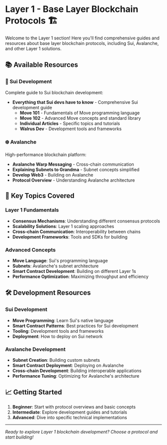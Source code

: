 # Layer 1 - Base Layer Blockchain Protocols 🏗️

Welcome to the Layer 1 section! Here you'll find comprehensive guides and resources about base layer blockchain protocols, including Sui, Avalanche, and other Layer 1 solutions.

## 📚 Available Resources

### 🚀 Sui Development
Complete guide to Sui blockchain development:
- **Everything that Sui devs have to know** - Comprehensive Sui development guide
  - **Move 101** - Fundamentals of Move programming language
  - **Move 102** - Advanced Move concepts and standard library
  - **Individual Articles** - Specific topics and tutorials
  - **Walrus Dev** - Development tools and frameworks

### ❄️ Avalanche
High-performance blockchain platform:
- **Avalanche Warp Messaging** - Cross-chain communication
- **Explaining Subnets to Grandma** - Subnet concepts simplified
- **Develop Web3** - Building on Avalanche
- **Protocol Overview** - Understanding Avalanche architecture

## 🎯 Key Topics Covered

### Layer 1 Fundamentals
- **Consensus Mechanisms**: Understanding different consensus protocols
- **Scalability Solutions**: Layer 1 scaling approaches
- **Cross-chain Communication**: Interoperability between chains
- **Development Frameworks**: Tools and SDKs for building

### Advanced Concepts
- **Move Language**: Sui's programming language
- **Subnets**: Avalanche's subnet architecture
- **Smart Contract Development**: Building on different Layer 1s
- **Performance Optimization**: Maximizing throughput and efficiency

## 🛠️ Development Resources

### Sui Development
- **Move Programming**: Learn Sui's native language
- **Smart Contract Patterns**: Best practices for Sui development
- **Tooling**: Development tools and frameworks
- **Deployment**: How to deploy on Sui network

### Avalanche Development
- **Subnet Creation**: Building custom subnets
- **Smart Contract Deployment**: Deploying on Avalanche
- **Cross-chain Development**: Building interoperable applications
- **Performance Tuning**: Optimizing for Avalanche's architecture

## 📈 Getting Started

1. **Beginner**: Start with protocol overviews and basic concepts
2. **Intermediate**: Explore development guides and tutorials
3. **Advanced**: Dive into specific technical implementations

---

*Ready to explore Layer 1 blockchain development? Choose a protocol and start building!*
